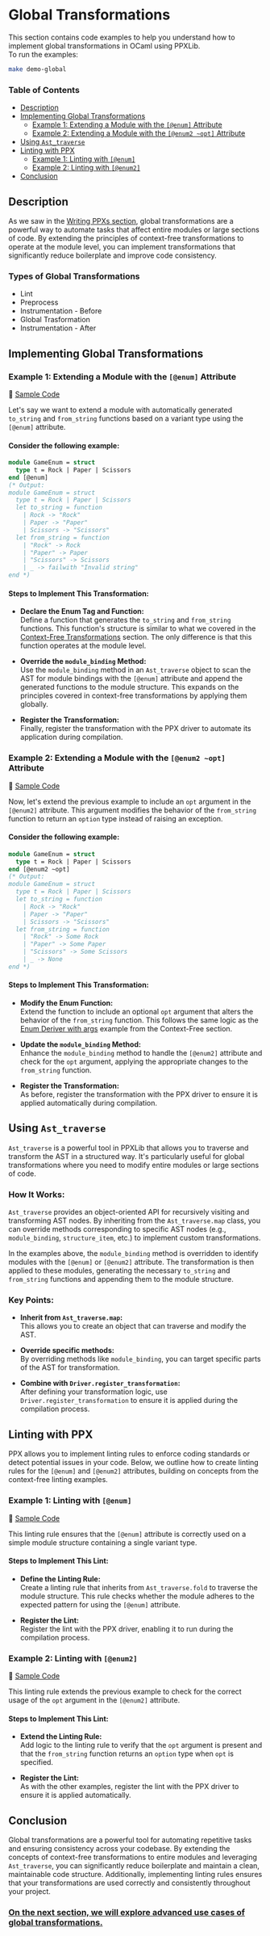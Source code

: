 # Global Transformations

This section contains code examples to help you understand how to implement global transformations in OCaml using PPXLib.  
To run the examples:

```sh
make demo-global
```

### Table of Contents

- [Description](#description)
- [Implementing Global Transformations](#implementing-global-transformations)
  - [Example 1: Extending a Module with the `[@enum]` Attribute](#example-1-extending-a-module-with-the-enum-attribute)
  - [Example 2: Extending a Module with the `[@enum2 ~opt]` Attribute](#example-2-extending-a-module-with-the-enum2-opt-attribute)
- [Using `Ast_traverse`](#using-ast_traverse)
- [Linting with PPX](#linting-with-ppx)
  - [Example 1: Linting with `[@enum]`](#example-1-linting-with-enum)
  - [Example 2: Linting with `[@enum2]`](#example-2-linting-with-enum2)
- [Conclusion](#conclusion)

## Description

As we saw in the [Writing PPXs section](../README.md), global transformations are a powerful way to automate tasks that affect entire modules or large sections of code. By extending the principles of context-free transformations to operate at the module level, you can implement transformations that significantly reduce boilerplate and improve code consistency.

### Types of Global Transformations

- Lint
- Preprocess
- Instrumentation - Before
- Global Trasformation
- Instrumentation - After

## Implementing Global Transformations

### Example 1: Extending a Module with the `[@enum]` Attribute 
:link: [Sample Code](./context_free.ml#L5-L17)

Let's say we want to extend a module with automatically generated `to_string` and `from_string` functions based on a variant type using the `[@enum]` attribute.

#### Consider the following example:

```ocaml
module GameEnum = struct
  type t = Rock | Paper | Scissors
end [@enum]
(* Output:
module GameEnum = struct
  type t = Rock | Paper | Scissors
  let to_string = function
    | Rock -> "Rock"
    | Paper -> "Paper"
    | Scissors -> "Scissors"
  let from_string = function
    | "Rock" -> Rock
    | "Paper" -> Paper
    | "Scissors" -> Scissors
    | _ -> failwith "Invalid string"
end *)
```

#### Steps to Implement This Transformation:

- **Declare the Enum Tag and Function:**  
  Define a function that generates the `to_string` and `from_string` functions. This function's structure is similar to what we covered in the [Context-Free Transformations](../b%20-%20Context-Free/README.md) section. The only difference is that this function operates at the module level.

- **Override the `module_binding` Method:**  
  Use the `module_binding` method in an `Ast_traverse` object to scan the AST for module bindings with the `[@enum]` attribute and append the generated functions to the module structure. This expands on the principles covered in context-free transformations by applying them globally.

- **Register the Transformation:**  
  Finally, register the transformation with the PPX driver to automate its application during compilation.

### Example 2: Extending a Module with the `[@enum2 ~opt]` Attribute 
:link: [Sample Code](./context_free.ml#L126-L216)

Now, let's extend the previous example to include an `opt` argument in the `[@enum2]` attribute. This argument modifies the behavior of the `from_string` function to return an `option` type instead of raising an exception.

#### Consider the following example:

```ocaml
module GameEnum = struct
  type t = Rock | Paper | Scissors
end [@enum2 ~opt]
(* Output:
module GameEnum = struct
  type t = Rock | Paper | Scissors
  let to_string = function
    | Rock -> "Rock"
    | Paper -> "Paper"
    | Scissors -> "Scissors"
  let from_string = function
    | "Rock" -> Some Rock
    | "Paper" -> Some Paper
    | "Scissors" -> Some Scissors
    | _ -> None
end *)
```

#### Steps to Implement This Transformation:

- **Modify the Enum Function:**  
  Extend the function to include an optional `opt` argument that alters the behavior of the `from_string` function. This follows the same logic as the [Enum Deriver with args](../b%20-%20Context-Free/README.md#example-2-enum-deriver-with-args) example from the Context-Free section.

- **Update the `module_binding` Method:**  
  Enhance the `module_binding` method to handle the `[@enum2]` attribute and check for the `opt` argument, applying the appropriate changes to the `from_string` function.

- **Register the Transformation:**  
  As before, register the transformation with the PPX driver to ensure it is applied automatically during compilation.

## Using `Ast_traverse`

`Ast_traverse` is a powerful tool in PPXLib that allows you to traverse and transform the AST in a structured way. It's particularly useful for global transformations where you need to modify entire modules or large sections of code.

### How It Works:

`Ast_traverse` provides an object-oriented API for recursively visiting and transforming AST nodes. By inheriting from the `Ast_traverse.map` class, you can override methods corresponding to specific AST nodes (e.g., `module_binding`, `structure_item`, etc.) to implement custom transformations.

In the examples above, the `module_binding` method is overridden to identify modules with the `[@enum]` or `[@enum2]` attribute. The transformation is then applied to these modules, generating the necessary `to_string` and `from_string` functions and appending them to the module structure.

### Key Points:

- **Inherit from `Ast_traverse.map`:**  
  This allows you to create an object that can traverse and modify the AST.

- **Override specific methods:**  
  By overriding methods like `module_binding`, you can target specific parts of the AST for transformation.

- **Combine with `Driver.register_transformation`:**  
  After defining your transformation logic, use `Driver.register_transformation` to ensure it is applied during the compilation process.

## Linting with PPX

PPX allows you to implement linting rules to enforce coding standards or detect potential issues in your code. Below, we outline how to create linting rules for the `[@enum]` and `[@enum2]` attributes, building on concepts from the context-free linting examples.

### Example 1: Linting with `[@enum]` 
:link: [Sample Code](./context_free.ml#L126-L216)

This linting rule ensures that the `[@enum]` attribute is correctly used on a simple module structure containing a single variant type.

#### Steps to Implement This Lint:

- **Define the Linting Rule:**  
  Create a linting rule that inherits from `Ast_traverse.fold` to traverse the module structure. This rule checks whether the module adheres to the expected pattern for using the `[@enum]` attribute.

- **Register the Lint:**  
  Register the lint with the PPX driver, enabling it to run during the compilation process.

### Example 2: Linting with `[@enum2]` 
:link: [Sample Code](./context_free.ml#L126-L216)

This linting rule extends the previous example to check for the correct usage of the `opt` argument in the `[@enum2]` attribute.

#### Steps to Implement This Lint:

- **Extend the Linting Rule:**  
  Add logic to the linting rule to verify that the `opt` argument is present and that the `from_string` function returns an `option` type when `opt` is specified.

- **Register the Lint:**  
  As with the other examples, register the lint with the PPX driver to ensure it is applied automatically.

## Conclusion

Global transformations are a powerful tool for automating repetitive tasks and ensuring consistency across your codebase. By extending the concepts of context-free transformations to entire modules and leveraging `Ast_traverse`, you can significantly reduce boilerplate and maintain a clean, maintainable code structure. Additionally, implementing linting rules ensures that your transformations are used correctly and consistently throughout your project.

### [On the next section, we will explore advanced use cases of global transformations.](../c%20-%20Advanced%20Global%20Transformations/README.md)